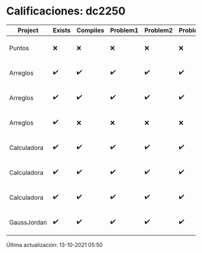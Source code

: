 # Calificaciones: dc2250
|Project|Exists|Compiles|Problem1|Problem2|Problem3|Extra|CommitHash|CommitDate|CheckDate|Comments|DueDate|Grade|
|-|-|-|-|-|-|-|-|-|-|-|-|-|
|Puntos|❌|❌|❌|❌|❌|❌|NA|NA|13-10-2021 05:50:28|No se encontró el archivo en PracticasComputacionI/Puntos/Punto.cpp|15-10-2021 21:00:00|5.0|
|Arreglos|✔️|✔️|✔️|✔️|✔️|✔️|c9b283d40f435f805ef97940f125e8000cf3a3e2|28-09-2021 21:12:07|28-09-2021 22:04:11|nan|24-09-2021 21:00:00|8.0|
|Arreglos|✔️|✔️|✔️|✔️|✔️|✔️|413ac53747cc1b188a12d5e513d6734badf2b86d|23-09-2021 23:06:57|23-09-2021 23:27:44|nan|24-09-2021 21:00:00|10.0|
|Arreglos|✔️|❌|❌|❌|❌|❌|adc837d67c797b75868b7bd18d843f7a0d3ce176|22-09-2021 18:55:23|22-09-2021 19:34:03|Tu código no compila|24-09-2021 21:00:00|5.0|
|Calculadora|✔️|✔️|✔️|✔️|✔️|❌|ba6b1b5497ace7dc1a7164e64fb9eed163cf2cd3|22-09-2021 18:27:52|22-09-2021 19:33:21|No sale con código diferente de cero con división entre cero|17-09-2021 21:00:00|8.0|
|Calculadora|✔️|✔️|✔️|✔️|✔️|❌|76ad488f4e3d1a5a08306c9adb281b9199341cb4|21-09-2021 22:41:02|21-09-2021 23:20:28|No sale con código diferente de cero con división entre cero|17-09-2021 21:00:00|8.0|
|Calculadora|✔️|✔️|✔️|✔️|✔️|❌|e1e020f83517186b70cf01f0e772f50ecdfce1a5|17-09-2021 13:02:37|17-09-2021 13:11:45|No sale con código diferente de cero con división entre cero|17-09-2021 21:00:00|10.0|
|GaussJordan|✔️|✔️|✔️|✔️|✔️|✔️|86ae772e23f78a331bcbde8f9dd7582e8d5d89ae|01-10-2021 14:53:49|01-10-2021 14:57:46|nan|01-10-2021 21:00:00|10.0|

Última actualización: 13-10-2021 05:50